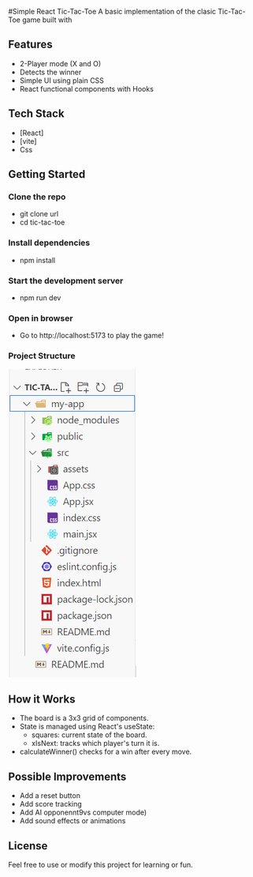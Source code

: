#Simple React Tic-Tac-Toe
A basic implementation of the clasic Tic-Tac-Toe game built with 

## Features
- 2-Player mode (X and O)
- Detects the winner
- Simple UI using plain CSS
- React functional components with Hooks

## Tech Stack
- [React]
- [vite]
- Css

## Getting Started

### Clone the repo
 
- git clone url
- cd tic-tac-toe

### Install dependencies
- npm install

### Start the development server
- npm run dev

### Open in browser
- Go to http://localhost:5173 to play the game!

### Project Structure

![](https://github.com/divy-1998/tic-tac-toe/blob/main/Screenshot%202025-04-20%20184124.png)


## How it Works
- The board is a 3x3 grid of <Square /> components.
- State is managed using React's useState:
    - squares: current state of the board.
    - xIsNext: tracks which player's turn it is.
- calculateWinner() checks for a win after every move.

## Possible Improvements
- Add a reset button
- Add score tracking
- Add AI opponennt9vs computer mode)
- Add sound effects or animations

## License
Feel free to use or modify this project for learning or fun.


